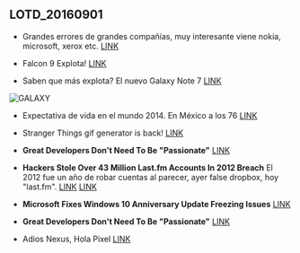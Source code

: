## LOTD_20160901

- Grandes errores de grandes compañías, muy interesante viene nokia, microsoft, xerox etc. [LINK](https://www.quora.com/What-is-the-biggest-mistake-that-a-big-company-has-made?share=1)

- Falcon 9 Explota! [LINK](https://tech.slashdot.org/story/16/09/01/1445246/falcon-9-explodes-on-pad)

- Saben que más explota? El nuevo Galaxy Note 7 [LINK](http://arstechnica.com/gadgets/2016/09/samsung-halts-galaxy-note-7-shipments-after-reports-of-exploding-phones/)

![GALAXY](http://cdn.arstechnica.net/wp-content/uploads/2016/09/08514450754406Note-7-terbakar-China1780x390.jpg)

- Expectativa de vida en el mundo 2014. En México a los 76 [LINK](http://statpedia.com/stat/Average_Life_Expectancy_2014/rkt2S5Mi)

- Stranger Things gif generator is back! [LINK](https://strangergif.com/)

- **Great Developers Don't Need To Be "Passionate"** [LINK](http://blog.qualified.io/great-developers-dont-need-to-be-passionate/)
- **Hackers Stole Over 43 Million Last.fm Accounts In 2012 Breach** El 2012 fue un año de robar cuentas al parecer, ayer false dropbox, hoy "last.fm". [LINK](https://it.slashdot.org/story/16/09/01/1546209/hackers-stole-over-43-million-lastfm-accounts-in-2012-breach) [LINK]()

- **Microsoft Fixes Windows 10 Anniversary Update Freezing Issues** [LINK](https://tech.slashdot.org/story/16/09/01/1610258/microsoft-fixes-windows-10-anniversary-update-freezing-issues)

- **Great Developers Don't Need To Be "Passionate"** [LINK](http://blog.qualified.io/great-developers-dont-need-to-be-passionate/)

- Adios Nexus, Hola Pixel [LINK](http://arstechnica.com/gadgets/2016/09/2016-nexus-phones-will-reportedly-be-branded-pixel-launching-october-4/)



